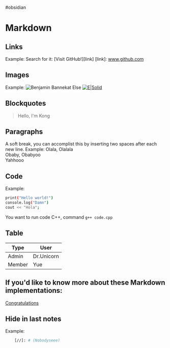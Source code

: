 #obsidian 
# Markdown
## Links
Example:
Search for it: [Visit GitHub!][link]
[link]: www.github.com

## Images
Example: 
![Benjamin Bannekat](https://vietwebgroup.vn/admin/uploads/code-la-gi-tim-hieu-ve-code-la-gi.jpg)
Else
[![E|Solid](https://cldup.com/dTxpPi9lDf.thumb.png)](https://nodesource.com/products/nsolid)

## Blockquotes
> Hello, I'm Kong

## Paragraphs
A soft break, you can accomplist this by inserting two spaces after each new line. 
Example: 
Olala, Olalala  
Obaby, Obabyoo  
Yahhooo  

## Code
Example: 
```sh
print("Hello world!")
console.log("Damn")
cout << "Hola";
```
You want to run code C++, command `g++ code.cpp`
## Table
| Type | User |
|------|------|
|Admin|Dr.Unicorn|
|Member|Yue|



## If you'd like to know more about these Markdown implementations:
[Congratulations](https://www.markdowntutorial.com/conclusion/)

## Hide in last notes
Example:
```sh
	[//]: # (Nobodyseee)
```
[//]: # (Nobodyseee)
